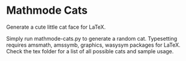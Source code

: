# Mathmode Cats
Generate a cute little cat face for LaTeX.

Simply run mathmode-cats.py to generate a random cat.
Typesetting requires amsmath, amssymb, graphics, wasysym packages for LaTeX.
Check the tex folder for a list of all possible cats and sample usage.

